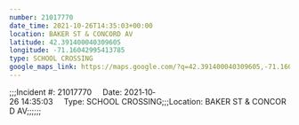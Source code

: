 ```yaml
---
number: 21017770
date_time: 2021-10-26T14:35:03+00:00
location: BAKER ST & CONCORD AV
latitude: 42.391400040309605
longitude: -71.16042995413785
type: SCHOOL CROSSING
google_maps_link: https://maps.google.com/?q=42.391400040309605,-71.16042995413785
---
```


;;;Incident #: 21017770     Date: 2021‐10‐26 14:35:03     Type: SCHOOL CROSSING;;;Location: BAKER ST & CONCORD AV;;;;;;
